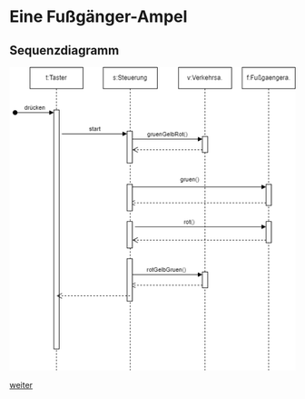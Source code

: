  <meta charset="utf-8" />
  <title>Informatik</title>
  <link rel="stylesheet" href="https://Hi2272.github.io/StyleMD.css">
 
# Eine Fußgänger-Ampel
## Sequenzdiagramm

![alt text](Sequenzdiagramm.png)

[weiter](03Klassen.html)  



